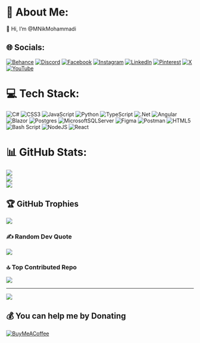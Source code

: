 # 💫 About Me:
👋 Hi, I’m @MNikMohammadi<br>


## 🌐 Socials:
[![Behance](https://img.shields.io/badge/Behance-1769ff?logo=behance&logoColor=white)](https://behance.net/MNikMohammadi) [![Discord](https://img.shields.io/badge/Discord-%237289DA.svg?logo=discord&logoColor=white)](https://discord.gg/MNikMohammadi) [![Facebook](https://img.shields.io/badge/Facebook-%231877F2.svg?logo=Facebook&logoColor=white)](https://facebook.com/MNikMohammadi) [![Instagram](https://img.shields.io/badge/Instagram-%23E4405F.svg?logo=Instagram&logoColor=white)](https://instagram.com/MNikMohammadi) [![LinkedIn](https://img.shields.io/badge/LinkedIn-%230077B5.svg?logo=linkedin&logoColor=white)](https://linkedin.com/in/MNikMohammadi) [![Pinterest](https://img.shields.io/badge/Pinterest-%23E60023.svg?logo=Pinterest&logoColor=white)](https://pinterest.com/MNikMohammadi) [![X](https://img.shields.io/badge/X-black.svg?logo=X&logoColor=white)](https://x.com/MNikMohammadi) [![YouTube](https://img.shields.io/badge/YouTube-%23FF0000.svg?logo=YouTube&logoColor=white)](https://youtube.com/@MNikMohammadi) 

# 💻 Tech Stack:
![C#](https://img.shields.io/badge/c%23-%23239120.svg?style=for-the-badge&logo=csharp&logoColor=white) ![CSS3](https://img.shields.io/badge/css3-%231572B6.svg?style=for-the-badge&logo=css3&logoColor=white) ![JavaScript](https://img.shields.io/badge/javascript-%23323330.svg?style=for-the-badge&logo=javascript&logoColor=%23F7DF1E) ![Python](https://img.shields.io/badge/python-3670A0?style=for-the-badge&logo=python&logoColor=ffdd54) ![TypeScript](https://img.shields.io/badge/typescript-%23007ACC.svg?style=for-the-badge&logo=typescript&logoColor=white) ![.Net](https://img.shields.io/badge/.NET-5C2D91?style=for-the-badge&logo=.net&logoColor=white) ![Angular](https://img.shields.io/badge/angular-%23DD0031.svg?style=for-the-badge&logo=angular&logoColor=white) ![Blazor](https://img.shields.io/badge/blazor-%235C2D91.svg?style=for-the-badge&logo=blazor&logoColor=white) ![Postgres](https://img.shields.io/badge/postgres-%23316192.svg?style=for-the-badge&logo=postgresql&logoColor=white) ![MicrosoftSQLServer](https://img.shields.io/badge/Microsoft%20SQL%20Server-CC2927?style=for-the-badge&logo=microsoft%20sql%20server&logoColor=white) ![Figma](https://img.shields.io/badge/figma-%23F24E1E.svg?style=for-the-badge&logo=figma&logoColor=white) ![Postman](https://img.shields.io/badge/Postman-FF6C37?style=for-the-badge&logo=postman&logoColor=white) ![HTML5](https://img.shields.io/badge/html5-%23E34F26.svg?style=for-the-badge&logo=html5&logoColor=white) ![Bash Script](https://img.shields.io/badge/bash_script-%23121011.svg?style=for-the-badge&logo=gnu-bash&logoColor=white) ![NodeJS](https://img.shields.io/badge/node.js-6DA55F?style=for-the-badge&logo=node.js&logoColor=white) ![React](https://img.shields.io/badge/react-%2320232a.svg?style=for-the-badge&logo=react&logoColor=%2361DAFB)
# 📊 GitHub Stats:
![](https://github-readme-stats.vercel.app/api?username=MNIKMOHAMMADI&theme=dark&hide_border=false&include_all_commits=true&count_private=false)<br/>
![](https://github-readme-streak-stats.herokuapp.com/?user=MNIKMOHAMMADI&theme=dark&hide_border=false)<br/>
![](https://github-readme-stats.vercel.app/api/top-langs/?username=MNIKMOHAMMADI&theme=dark&hide_border=false&include_all_commits=true&count_private=false&layout=compact)

## 🏆 GitHub Trophies
![](https://github-profile-trophy.vercel.app/?username=MNIKMOHAMMADI&theme=gruvbox_light&no-frame=false&no-bg=true&margin-w=4)

### ✍️ Random Dev Quote
![](https://quotes-github-readme.vercel.app/api?type=horizontal&theme=radical)

### 🔝 Top Contributed Repo
![](https://github-contributor-stats.vercel.app/api?username=MNIKMOHAMMADI&limit=5&theme=dark&combine_all_yearly_contributions=true)

---
[![](https://visitcount.itsvg.in/api?id=MNIKMOHAMMADI&icon=0&color=0)](https://visitcount.itsvg.in)

  ## 💰 You can help me by Donating
  [![BuyMeACoffee](https://img.shields.io/badge/Buy%20Me%20a%20Coffee-ffdd00?style=for-the-badge&logo=buy-me-a-coffee&logoColor=black)](https://buymeacoffee.com/MNikMohammadi) 

  
<!-- Proudly created with GPRM ( https://gprm.itsvg.in ) -->
